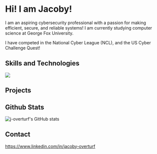 # Hi! I am Jacoby!

I am an aspiring cybersecurity professional with a passion for making efficient, secure, and reliable systems! I am currently studying computer science at George Fox University.

I have competed in the National Cyber League (NCL), and the US Cyber Challenge Quest!

## Skills and Technologies
[![](https://skillicons.dev/icons?i=windows,ubuntu,sqlite,pycharm,py,powershell,lua,linux,linkedin,java,html,docker,clion,cpp,bash&perline=5)](https://skillicons.dev)

## Projects

## Github Stats
![j-overturf's GitHub stats](https://github-readme-stats.vercel.app/api?username=j-overturf&show_icons=true&theme=radical)

## Contact
https://www.linkedin.com/in/jacoby-overturf
